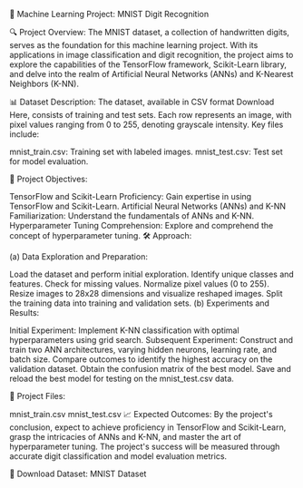 
🚀 Machine Learning Project: MNIST Digit Recognition


🔍 Project Overview:
The MNIST dataset, a collection of handwritten digits, serves as the foundation for this machine learning project. With its applications in image classification and digit recognition, the project aims to explore the capabilities of the TensorFlow framework, Scikit-Learn library, and delve into the realm of Artificial Neural Networks (ANNs) and K-Nearest Neighbors (K-NN).


📊 Dataset Description:
The dataset, available in CSV format Download Here, consists of training and test sets. Each row represents an image, with pixel values ranging from 0 to 255, denoting grayscale intensity. Key files include:

mnist_train.csv: Training set with labeled images.
mnist_test.csv: Test set for model evaluation.


🎯 Project Objectives:

TensorFlow and Scikit-Learn Proficiency: Gain expertise in using TensorFlow and Scikit-Learn.
Artificial Neural Networks (ANNs) and K-NN Familiarization: Understand the fundamentals of ANNs and K-NN.
Hyperparameter Tuning Comprehension: Explore and comprehend the concept of hyperparameter tuning.
🛠 Approach:

(a) Data Exploration and Preparation:

Load the dataset and perform initial exploration.
Identify unique classes and features.
Check for missing values.
Normalize pixel values (0 to 255).
Resize images to 28x28 dimensions and visualize reshaped images.
Split the training data into training and validation sets.
(b) Experiments and Results:

Initial Experiment: Implement K-NN classification with optimal hyperparameters using grid search.
Subsequent Experiment: Construct and train two ANN architectures, varying hidden neurons, learning rate, and batch size.
Compare outcomes to identify the highest accuracy on the validation dataset.
Obtain the confusion matrix of the best model.
Save and reload the best model for testing on the mnist_test.csv data.


🔗 Project Files:

mnist_train.csv
mnist_test.csv
📈 Expected Outcomes:
By the project's conclusion, expect to achieve proficiency in TensorFlow and Scikit-Learn, grasp the intricacies of ANNs and K-NN, and master the art of hyperparameter tuning. The project's success will be measured through accurate digit classification and model evaluation metrics.

🔗 Download Dataset:
MNIST Dataset
